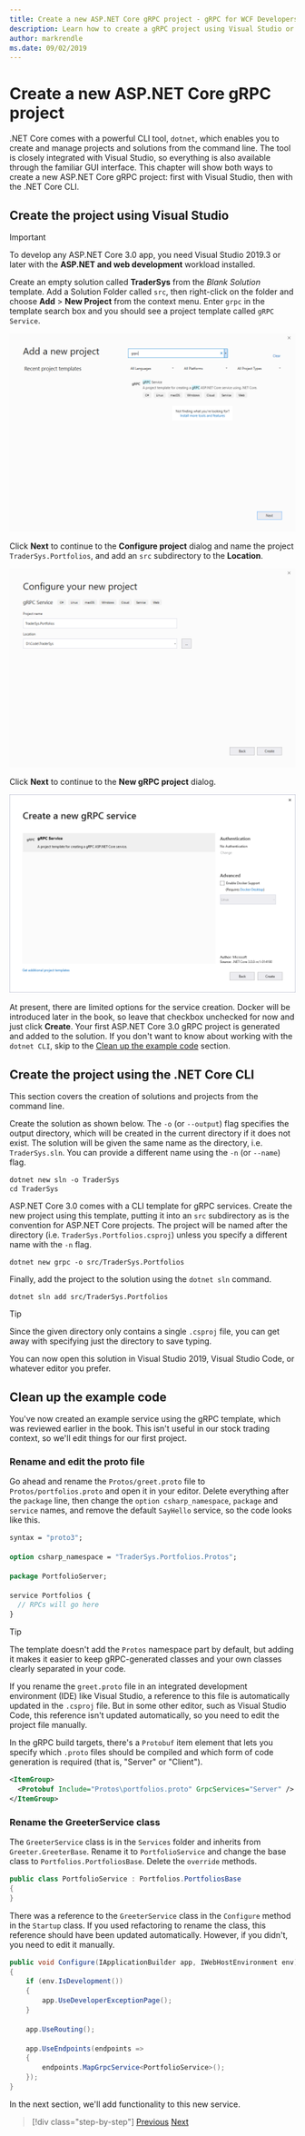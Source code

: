 ```yaml
---
title: Create a new ASP.NET Core gRPC project - gRPC for WCF Developers
description: Learn how to create a gRPC project using Visual Studio or from the command line.
author: markrendle
ms.date: 09/02/2019
---
```


# Create a new ASP.NET Core gRPC project

.NET Core comes with a powerful CLI tool, `dotnet`, which enables you to create and manage projects and solutions from the command line. The tool is closely integrated with Visual Studio, so everything is also available through the familiar GUI interface. This chapter will show both ways to create a new ASP.NET Core gRPC project: first with Visual Studio, then with the .NET Core CLI.

## Create the project using Visual Studio

> [!IMPORTANT]
> To develop any ASP.NET Core 3.0 app, you need Visual Studio 2019.3 or later with the **ASP.NET and web development** workload installed.

Create an empty solution called **TraderSys** from the *Blank Solution* template. Add a Solution Folder called `src`, then right-click on the folder and choose **Add** > **New Project** from the context menu. Enter `grpc` in the template search box and you should see a project template called `gRPC Service`.

![Add new project dialog showing gRPC Service project template](media/create-project/new-grpc-project.png)

Click **Next** to continue to the **Configure project** dialog and name the project `TraderSys.Portfolios`, and add an `src` subdirectory to the **Location**.

![Configure project dialog](media/create-project/configure-project.png)

Click **Next** to continue to the **New gRPC project** dialog.

![New gRPC Project dialog](media/create-project/create-new-grpc-service.png)

At present, there are limited options for the service creation. Docker will be introduced later in the book, so leave that checkbox unchecked for now and just click **Create**. Your first ASP.NET Core 3.0 gRPC project is generated and added to the solution. If you don't want to know about working with the `dotnet CLI`, skip to the [Clean up the example code](#clean-up-the-example-code) section.

## Create the project using the .NET Core CLI

This section covers the creation of solutions and projects from the command line.

Create the solution as shown below. The `-o` (or `--output`) flag specifies the output directory, which will be created in the current directory if it does not exist. The solution will be given the same name as the directory, i.e. `TraderSys.sln`. You can provide a different name using the `-n` (or `--name`) flag.

```dotnetcli
dotnet new sln -o TraderSys
cd TraderSys
```

ASP.NET Core 3.0 comes with a CLI template for gRPC services. Create the new project using this template, putting it into an `src` subdirectory as is the convention for ASP.NET Core projects. The project will be named after the directory (i.e. `TraderSys.Portfolios.csproj`) unless you specify a different name with the `-n` flag.

```dotnetcli
dotnet new grpc -o src/TraderSys.Portfolios
```

Finally, add the project to the solution using the `dotnet sln` command.

```dotnetcli
dotnet sln add src/TraderSys.Portfolios
```

> [!TIP]
> Since the given directory only contains a single `.csproj` file, you can get away with specifying just the directory to save typing.

You can now open this solution in Visual Studio 2019, Visual Studio Code, or whatever editor you prefer.

## Clean up the example code

You've now created an example service using the gRPC template, which was reviewed earlier in the book. This isn't useful in our stock trading context, so we'll edit things for our first project.

### Rename and edit the proto file

Go ahead and rename the `Protos/greet.proto` file to `Protos/portfolios.proto` and open it in your editor. Delete everything after the `package` line, then change the `option csharp_namespace`, `package` and `service` names, and remove the default `SayHello` service, so the code looks like this.

```protobuf
syntax = "proto3";

option csharp_namespace = "TraderSys.Portfolios.Protos";

package PortfolioServer;

service Portfolios {
  // RPCs will go here
}
```

> [!TIP]
> The template doesn't add the `Protos` namespace part by default, but adding it makes it easier to keep gRPC-generated classes and your own classes clearly separated in your code.

If you rename the `greet.proto` file in an integrated development environment (IDE) like Visual Studio, a reference to this file is automatically updated in the `.csproj` file. But in some other editor, such as Visual Studio Code, this reference isn't updated automatically, so you need to edit the project file manually.

In the gRPC build targets, there's a `Protobuf` item element that lets you specify which `.proto` files should be compiled and which form of code generation is required (that is, "Server" or "Client").

```xml
<ItemGroup>
  <Protobuf Include="Protos\portfolios.proto" GrpcServices="Server" />
</ItemGroup>
```

### Rename the GreeterService class

The `GreeterService` class is in the `Services` folder and inherits from `Greeter.GreeterBase`. Rename it to `PortfolioService` and change the base class to `Portfolios.PortfoliosBase`. Delete the `override` methods.

```csharp
public class PortfolioService : Portfolios.PortfoliosBase
{
}
```

There was a reference to the `GreeterService` class in the `Configure` method in the `Startup` class. If you used refactoring to rename the class, this reference should have been updated automatically. However, if you didn't, you need to edit it manually.

```csharp
public void Configure(IApplicationBuilder app, IWebHostEnvironment env)
{
    if (env.IsDevelopment())
    {
        app.UseDeveloperExceptionPage();
    }

    app.UseRouting();

    app.UseEndpoints(endpoints =>
    {
        endpoints.MapGrpcService<PortfolioService>();
    });
}
```

In the next section, we'll add functionality to this new service.

>[!div class="step-by-step"]
>[Previous](migrate-wcf-to-grpc.md)
>[Next](migrate-request-reply.md)
